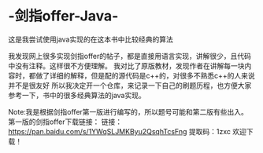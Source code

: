 # -剑指offer-Java-
这是我尝试使用java实现的在这本书中比较经典的算法

我发现网上很多实现剑指offer的帖子，都是直接用语言实现，讲解很少，且代码中没有注释。这样很不方便理解。
我对比了原版教材，发现作者在讲解每一块内容时，都做了详细的解释，但是配的源代码是c++的，对很多不熟悉c++的人来说并不是很友好
所以我决定开一个仓库，来记录一下自己的刷题历程，也方便大家参考一下，书中的很多经典算法的java实现。

Note:我是根据剑指offer第一版进行编写的，所以题号可能和第二版有些出入。
第一版的剑指offer下载链接：
链接：https://pan.baidu.com/s/1YWqSLJMKByu2QsqhTcsFng 
提取码：1zxc 
欢迎下载！
